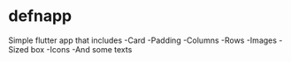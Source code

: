 # defnapp
 
Simple flutter app that includes
-Card
-Padding
-Columns
-Rows
-Images
-Sized box
-Icons
-And some texts
